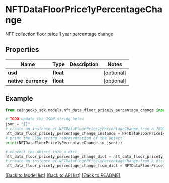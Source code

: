 # NFTDataFloorPrice1yPercentageChange

NFT collection floor price 1 year percentage change

## Properties

Name | Type | Description | Notes
------------ | ------------- | ------------- | -------------
**usd** | **float** |  | [optional] 
**native_currency** | **float** |  | [optional] 

## Example

```python
from coingecko_sdk.models.nft_data_floor_price1y_percentage_change import NFTDataFloorPrice1yPercentageChange

# TODO update the JSON string below
json = "{}"
# create an instance of NFTDataFloorPrice1yPercentageChange from a JSON string
nft_data_floor_price1y_percentage_change_instance = NFTDataFloorPrice1yPercentageChange.from_json(json)
# print the JSON string representation of the object
print(NFTDataFloorPrice1yPercentageChange.to_json())

# convert the object into a dict
nft_data_floor_price1y_percentage_change_dict = nft_data_floor_price1y_percentage_change_instance.to_dict()
# create an instance of NFTDataFloorPrice1yPercentageChange from a dict
nft_data_floor_price1y_percentage_change_from_dict = NFTDataFloorPrice1yPercentageChange.from_dict(nft_data_floor_price1y_percentage_change_dict)
```
[[Back to Model list]](../README.md#documentation-for-models) [[Back to API list]](../README.md#documentation-for-api-endpoints) [[Back to README]](../README.md)


